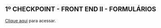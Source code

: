 ## 1º CHECKPOINT - FRONT END II - FORMULÁRIOS

[Clique aqui](https://fernandomellodh.github.io/CheckpointI-FrontEndII/) para acessar.
